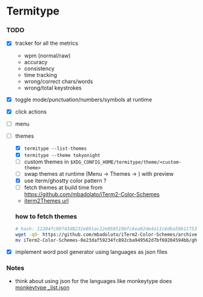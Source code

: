 # Termitype


### TODO

- [x] tracker for all the metrics
  - wpm (normal/raw)
  - accuracy
  - consistency
  - time tracking
  - wrong/correct chars/words
  - wrong/total keystrokes
- [x] toggle mode/punctuation/numbers/symbols at runtime
- [x] click actions
- [ ] menu
- [ ] themes
  - [x] `termitype --list-themes`
  - [x] `termitype --theme tokyonight`
  - [ ] custom themes in `$XDG_CONFIG_HOME/termitype/theme/<custom-theme>`
  - [ ] swap themes at runtime (Menu -> Themes -> <list of themes>) with preview
  - [x] use iterm/ghostty color pattern ?
  - [ ] fetch themes at build time from https://github.com/mbadolato/iTerm2-Color-Schemes
  -  [iterm2Themes url](https://github.com/mbadolato/iTerm2-Color-Schemes/archive/0e23daf59234fc892cba949562d7bf69204594bb.tar.gz)

  ### how to fetch themes
  ```sh
  # hash: 12204fc99743d8232e691ac22e058519bfc6ea92de4a11c6dba59b117531c847cd6a
  wget -qO- https://github.com/mbadolato/iTerm2-Color-Schemes/archive/0e23daf59234fc892cba949562d7bf69204594bb.tar.gz | tar -xvzf -
  mv iTerm2-Color-Schemes-0e23daf59234fc892cba949562d7bf69204594bb/ghostty/* . && rm -rf iTerm2-Color-Schemes-0e23daf59234fc892cba949562d7bf69204594bb/
  ```





- [x] implement word pool generator using languages as json files

### Notes
- think about using json for the languages like monkeytype does [monkeytype _list.json](https://github.com/monkeytypegame/monkeytype/blob/bb3a99861fe96a7ecf4a31758f87c3b8057c6e29/frontend/static/languages/_list.json)

